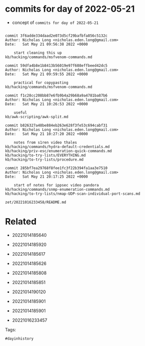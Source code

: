 # commits for day of 2022-05-21

- concept of `commits for day of 2022-05-21`

```

commit 3f6adde334daad2e073d5cf29bafbfa856c5132c
Author: Nicholas Long <nicholas.eden.long@gmail.com>
Date:   Sat May 21 09:56:38 2022 +0000

    start cleaning this up
kb/hacking/commands/msfvenom-commands.md

commit 59dfa4b8e1b8413b56019e97f608effbeed42dc5
Author: Nicholas Long <nicholas.eden.long@gmail.com>
Date:   Sat May 21 09:59:55 2022 +0000

    practical for copypasting
kb/hacking/commands/msfvenom-commands.md

commit f1c28cc208bb87e6fb9b4a29b68a9a4781ba87b6
Author: Nicholas Long <nicholas.eden.long@gmail.com>
Date:   Sat May 21 10:26:53 2022 +0000

    useful
kb/awk-scripting/awk-split.md

commit b826327a48be884eb263e628f3fe53c694cabf31
Author: Nicholas Long <nicholas.eden.long@gmail.com>
Date:   Sat May 21 10:27:20 2022 +0000

    notes from s1ren video thales
kb/hacking/commands/hydra-default-credentials.md
kb/hacking/priv-esc/enumeration-quick-commands.md
kb/hacking/to-try-lists/EVERYTHING.md
kb/hacking/to-try-lists/procedure.md

commit 285bf7ea29768f8fee1fc3f22b394fa1aa3e7510
Author: Nicholas Long <nicholas.eden.long@gmail.com>
Date:   Sat May 21 20:17:25 2022 +0000

    start of notes for ippsec video pandora
kb/hacking/commands/snmp-enumeration-commands.md
kb/hacking/to-try-lists/nmap-UDP-scan-individual-port-scans.md
```

` zet/20221016233458/README.md `

# Related

- 20221014185640

- 20221014185920

- 20221014185617

- 20221014185626

- 20221014185808

- 20221014185851

- 20221014190120

- 20221014185901

- 20221014185901

- 20221016233457

Tags:

    #dayinhistory
